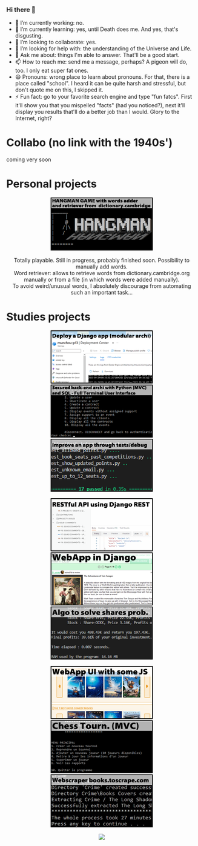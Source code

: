 ### Hi there 👋


- 🔭 I’m currently working: no.
- 🌱 I’m currently learning: yes, until Death does me. And yes, that's disgusting.
- 👯 I’m looking to collaborate: yes.
- 🤔 I’m looking for help with: the understanding of the Universe and Life.
- 💬 Ask me about: things I'm able to answer. That'll be a good start.
- 📫 How to reach me: send me a message, perhaps? A pigeon will do, too. I only eat super fat ones.
- 😄 Pronouns: wrong place to learn about pronouns. For that, there is a place called "school". I heard it can be quite harsh and stressful, but don't quote me on this, I skipped it.
- ⚡ Fun fact: go to your favorite search engine and type "fun fatcs". First it'll show you that you mispelled "facts" (had you noticed?), next it'll display you results that'll do a better job than I would. Glory to the Internet, right?

# Collabo (no link with the 1940s')
coming very soon

# Personal projects
<p align="center">
    <a href="https://github.com/munchou/hangman-game"><img src="/_github_images/hangman_game.png"/></a>
</p>
<p align="center">Totally playable. Still in progress, probably finished soon. Possibility to manually add words.<br/>
Word retriever: allows to retrieve words from dictionary.cambridge.org manually or from a file (in which words were added manually).<br/>
To avoid weird/unusual words, I absolutely discourage from automating such an important task...</p>

# Studies projects
<p align="center">
    <a href="https://github.com/munchou/OpenClassrooms-Project-13"><img src="/_github_images/project13.png"/></a> 
    <a href="https://github.com/munchou/OpenClassrooms-Project-12"><img src="/_github_images/project12.png"/></a> 
    <a href="https://github.com/munchou/OpenClassrooms-Project-11"><img src="/_github_images/project11.png"/></a>
</p>
<p align="center">
    <a href="https://github.com/munchou/OpenClassroms-Project-10"><img src="/_github_images/project10.png"/></a> 
    <a href="https://github.com/munchou/OpenClassrooms-Project-9"><img src="/_github_images/project09.png"/></a> 
    <a href="https://github.com/munchou/OpenClassrooms-Project-7"><img src="/_github_images/project07.png"/></a>
</p>
<p align="center">    
    <a href="https://github.com/munchou/OpenClassrooms-Project-6"><img src="/_github_images/project06.png"/></a> 
    <a href="https://github.com/munchou/OpenClassrooms-Project-4"><img src="/_github_images/project04.png"/></a> 
    <a href="https://github.com/munchou/OpenClassrooms-Project-2"><img src="/_github_images/project02.png"/></a>
</p>

<p align="center">
    <a href="https://github.com/munchou">
      <img src="https://github-readme-stats.vercel.app/api/top-langs/?username=munchou&theme=tokyonight"/>
    </a>
</p>
